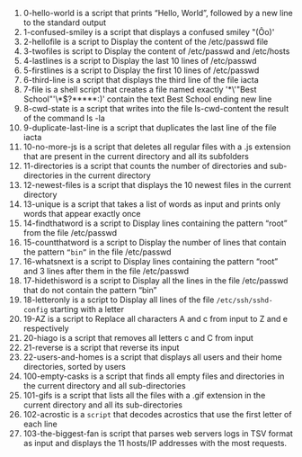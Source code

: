 1. 0-hello-world is a script that prints “Hello, World”, followed by a new line to the standard output
2. 1-confused-smiley is a script that displays a confused smiley "(Ôo)'
3. 2-hellofile is a script to Display the content of the /etc/passwd file
4. 3-twofiles is script to Display the content of /etc/passwd and /etc/hosts
5. 4-lastlines is a script to Display the last 10 lines of /etc/passwd
6. 5-firstlines is a script to Display the first 10 lines of /etc/passwd
7. 6-third-line is a script that displays the third line of the file iacta
8. 7-file is a shell script that creates a file named exactly '\*\\'"Best School"\'\\*$\?\*\*\*\*\*:)' contain the text Best School ending new line
9. 8-cwd-state is a script that writes into the file ls-cwd-content the result of the command ls -la
10. 9-duplicate-last-line is a script that duplicates the last line of the file iacta
11. 10-no-more-js is a script that deletes all regular files with a .js extension that are present in the current directory and all its subfolders
12. 11-directories is a script that counts the number of directories and sub-directories in the current directory
13. 12-newest-files is a script that displays the 10 newest files in the current directory
14. 13-unique is a script that takes a list of words as input and prints only words that appear exactly once
15. 14-findthatword is a script to Display lines containing the pattern “root” from the file /etc/passwd
16. 15-countthatword is a script to Display the number of lines that contain the pattern ``“bin”`` in the file /etc/passwd
17. 16-whatsnext is a script to Display lines containing the pattern “root” and 3 lines after them in the file /etc/passwd
18. 17-hidethisword is a script to Display all the lines in the file /etc/passwd that do not contain the pattern “bin”
19. 18-letteronly is a script to Display all lines of the file `/etc/ssh/sshd-config` starting with a letter
20. 19-AZ is a script to Replace all characters A and c from input to Z and e respectively
21. 20-hiago is a script that removes all letters c and C from input
22. 21-reverse is a script that reverse its input
23. 22-users-and-homes is a script that displays all users and their home directories, sorted by users
24. 100-empty-casks is a script that finds all empty files and directories in the current directory and all sub-directories
25. 101-gifs is a script that lists all the files with a .gif extension in the current directory and all its sub-directories
26. 102-acrostic is a `script` that decodes acrostics that use the first letter of each line
27. 103-the-biggest-fan is script that parses web servers logs in TSV format as input and displays the 11 hosts/IP addresses with the most requests.
